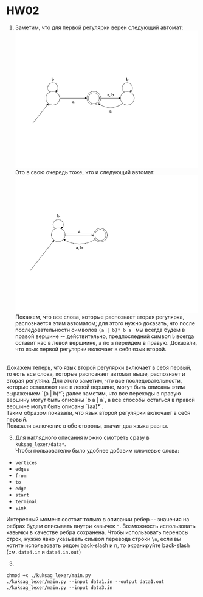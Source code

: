 # HW02

1. Заметим, что для первой регулярки верен следующий автомат:
![](img/img.png)
Это в свою очередь тоже, что и следующий автомат: 
![](img/img1.png)
Покажем, что все слова, которые распознает вторая регулярка, распознается этим автоматом; 
для этого нужно доказать, что после последовательности символов `(a | b)* b a `  мы всегда будем в правой вершине -- 
действительно, предпоследний символ `b` всегда оставит нас в левой вершиине, а по `a` перейдем в правую. 
Доказали, что язык первой регулярки включает в себя язык второй. 
<br>
Докажем теперь, что язык второй регулярки включает в себя первый, то есть все слова, которые распознает автомат выше, распознает и вторая регуляка.
Для этого заметим, что все последовательности, которые оставляют нас в левой вершине, могут быть описаны этим выражением `(a | b)*`;
далее заметим, что все переходы в правую вершину могут быть описаны `b a | a`, а все способы остаться в правой вершине могут быть описаны `(aa)*`. <br>
Таким образом показали, что язык второй регулярки включает в себя первый. <br>
Показали включение в обе стороны, значит два языка равны.

3. Для наглядного описания можно смотреть сразу в `kuksag_lexer/data*`. <br>
Чтобы пользователю было удобнее добавим ключевые слова: 
- `vertices`
- `edges`
- `from`
- `to`
- `edge`
- `start`
- `terminal`
- `sink`

Интересный момент состоит только в описании ребер -- значения на ребрах будем описывать внутри кавычек `"`. 
Возможность использовать кавычки в качестве ребра сохранена.
Чтобы использовать переносы строк, нужно явно указывать символ перевода строки `\n`, если вы хотите использовать рядом back-slash и n, то экранируйте back-slash (см. `data4.in` и `data4.in.out`) 


3. 
```shell
chmod +x ./kuksag_lexer/main.py
./kuksag_lexer/main.py --input data1.in --output data1.out
./kuksag_lexer/main.py --input data3.in
```

